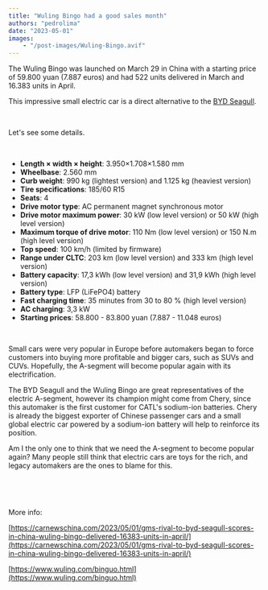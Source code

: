 ```yaml
---
title: "Wuling Bingo had a good sales month"
authors: "pedrolima"
date: "2023-05-01"
images: 
    - "/post-images/Wuling-Bingo.avif"
---
```


The Wuling Bingo was launched on March 29 in China with a starting price of 59.800 yuan (7.887 euros) and had 522 units delivered in March and 16.383 units in April.

This impressive small electric car is a direct alternative to the [BYD Seagull](/2023/04/19/byd-seagull-is-officially-launched/).

 

Let's see some details.

 

- **Length × width × height**: 3.950×1.708×1.580 mm
- **Wheelbase**: 2.560 mm
- **Curb weight**: 990 kg (lightest version) and 1.125 kg (heaviest version)
- **Tire specifications**: 185/60 R15
- **Seats**: 4
- **Drive motor type**: AC permanent magnet synchronous motor
- **Drive motor maximum power**: 30 kW (low level version) or 50 kW (high level version)
- **Maximum torque of drive motor**: 110 Nm (low level version) or 150 N.m (high level version)
- **Top speed**: 100 km/h (limited by firmware)
- **Range under CLTC**: 203 km (low level version) and 333 km (high level version)
- **Battery capacity**: 17,3 kWh (low level version) and 31,9 kWh (high level version)
- **Battery type**: LFP (LiFePO4) battery
- **Fast charging time**: 35 minutes from 30 to 80 % (high level version)
- **AC charging**: 3,3 kW
- **Starting prices**: 58.800 - 83.800 yuan (7.887 - 11.048 euros)

 

Small cars were very popular in Europe before automakers began to force customers into buying more profitable and bigger cars, such as SUVs and CUVs. Hopefully, the A-segment will become popular again with its electrification.

The BYD Seagull and the Wuling Bingo are great representatives of the electric A-segment, however its champion might come from Chery, since this automaker is the first customer for CATL's sodium-ion batteries. Chery is already the biggest exporter of Chinese passenger cars and a small global electric car powered by a sodium-ion battery will help to reinforce its position.

Am I the only one to think that we need the A-segment to become popular again? Many people still think that electric cars are toys for the rich, and legacy automakers are the ones to blame for this.

 

 

More info:

[https://carnewschina.com/2023/05/01/gms-rival-to-byd-seagull-scores-in-china-wuling-bingo-delivered-16383-units-in-april/](https://carnewschina.com/2023/05/01/gms-rival-to-byd-seagull-scores-in-china-wuling-bingo-delivered-16383-units-in-april/)

[https://www.wuling.com/binguo.html](https://www.wuling.com/binguo.html)
